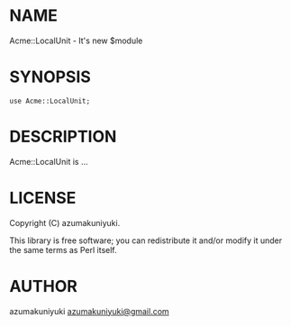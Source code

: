 # NAME

Acme::LocalUnit - It's new $module

# SYNOPSIS

    use Acme::LocalUnit;

# DESCRIPTION

Acme::LocalUnit is ...

# LICENSE

Copyright (C) azumakuniyuki.

This library is free software; you can redistribute it and/or modify
it under the same terms as Perl itself.

# AUTHOR

azumakuniyuki <azumakuniyuki@gmail.com>
